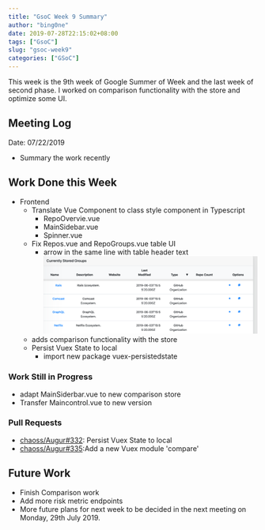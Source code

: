 ```yaml
---
title: "GsoC Week 9 Summary"
author: "bing0ne"
date: 2019-07-28T22:15:02+08:00
tags: ["GsoC"]
slug: "gsoc-week9"
categories: ["GSoC"]
---
```


This week is the 9th week of Google Summer of Week and the last week of second phase. I worked on comparison functionality with the store and optimize some UI. 

<!--more-->

## Meeting Log

Date: 07/22/2019
- Summary the work recently


## Work Done this Week

- Frontend
    - Translate Vue Component to class style component in Typescript
        - RepoOvervie.vue
        - MainSidebar.vue
        - Spinner.vue
  - Fix Repos.vue and RepoGroups.vue table UI 
    - arrow in the same line with table header text
    ![table](table.png)
  - adds comparison functionality with the store
  - Persist Vuex State to local
    - import new package vuex-persistedstate
### Work Still in Progress
- adapt MainSiderbar.vue to new comparison store 
- Transfer Maincontrol.vue to new version

### Pull Requests
- [chaoss/Augur#332](https://github.com/chaoss/augur/pull/329): Persist Vuex State to local 
- [chaoss/Augur#335](https://github.com/chaoss/augur/pull/319):Add a new Vuex module 'compare' 

## Future Work 
- Finish Comparison work  
- Add more risk metric endpoints
- More future plans for next week to be decided in the next meeting on Monday, 29th July 2019.